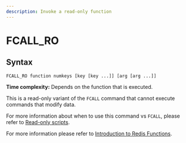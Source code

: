 ```yaml
---
description: Invoke a read-only function
---
```


# FCALL_RO

## Syntax

    FCALL_RO function numkeys [key [key ...]] [arg [arg ...]]

**Time complexity:** Depends on the function that is executed.

This is a read-only variant of the `FCALL` command that cannot execute commands that modify data.

For more information about when to use this command vs `FCALL`, please refer to [Read-only scripts](https://redis.io/docs/manual/programmability/#read-only_scripts).

For more information please refer to [Introduction to Redis Functions](https://redis.io/topics/functions-intro).
